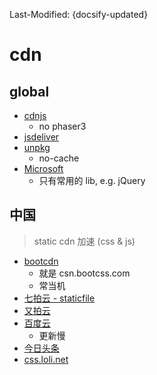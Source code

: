 Last-Modified: {docsify-updated}

# cdn

## global

- [cdnjs](https://cdnjs.com/)
  - no phaser3
- [jsdeliver](https://www.jsdelivr.com/)
- [unpkg](https://unpkg.com/)
  - no-cache
- [Microsoft](https://docs.microsoft.com/en-us/aspnet/ajax/cdn/overview)
  - 只有常用的 lib, e.g. jQuery

## 中国

> static cdn 加速 (css & js)

- [bootcdn](http://www.bootcdn.cn/)
  - 就是 csn.bootcss.com
  - 常当机
- [七拍云 - staticfile](https://www.staticfile.org/)
- [又拍云](http://jscdn.upai.com/)
- [百度云](http://cdn.code.baidu.com/)
  - 更新慢
- [今日头条](https://cdn.bytedance.com/)
- [css.loli.net](https://css.net/)